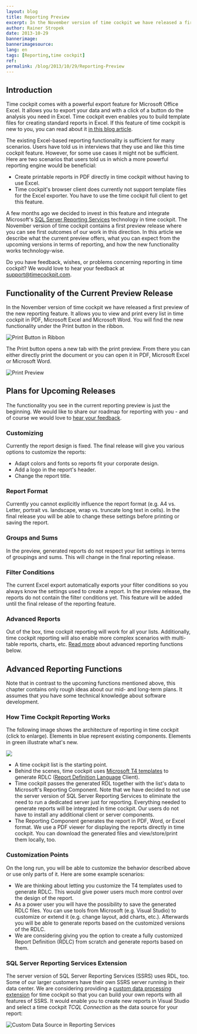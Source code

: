 ```yaml
---
layout: blog
title: Reporting Preview
excerpt: In the November version of time cockpit we have released a first preview of the upcoming reporting feature. Read what's already in the box and what will come in the following months.
author: Rainer Stropek
date: 2013-10-29
bannerimage: 
bannerimagesource: 
lang: en
tags: [Reporting,time cockpit]
ref: 
permalink: /blog/2013/10/29/Reporting-Preview
---
```


<h2>Introduction</h2><p>Time cockpit comes with a powerful export feature for Microsoft Office Excel. It allows you to export your data and with a click of a button do the analysis you need in Excel. Time cockpit even enables you to build template files for creating standard reports in Excel. If this feature of time cockpit is new to you, you can read about it <a href="~/blog/2012/09/30/Reporting-with-time-cockpit-and-Microsoft-Office-Excel" target="_blank">in this blog article</a>.</p><p>The existing Excel-based reporting functionality is sufficient for many scenarios. Users have told us in interviews that they use and like this time cockpit feature. However, for some use cases it might not be sufficient. Here are two scenarios that users told us in which a more powerful reporting engine would be beneficial:</p><ul>
  <li>Create printable reports in PDF directly in time cockpit without having to use Excel.</li>
  <li>Time cockpit's browser client does currently not support template files for the Excel exporter. You have to use the time cockpit full client to get this feature.</li>
</ul><p>A few months ago we decided to invest in this feature and integrate Microsoft's <a href="http://msdn.microsoft.com/en-us/library/ms159106.aspx" target="_blank">SQL Server Reporting Services</a> technology in time cockpit. The November version of time cockpit contains a first preview release where you can see first outcomes of our work in this direction. In this article we describe what the current preview offers, what you can expect from the upcoming versions in terms of reporting, and how the new functionality works technology-wise.</p><p class="showcase">Do you have feedback, wishes, or problems concerning reporting in time cockpit? We would love to hear your feedback at <a href="mailto:support@timecockpit.com">support@timecockpit.com</a>.</p><h2>Functionality of the Current Preview Release</h2><p>In the November version of time cockpit we have released a first preview of the new reporting feature. It allows you to view and print every list in time cockpit in PDF, Microsoft Excel and Microsoft Word. You will find the new functionality under the Print button in the ribbon.</p><p>
  <img src="{{site.baseurl}}/content/images/blog/2013/10/Reporting/PrintListInRibbon.png?mw=800" alt="Print Button in Ribbon" title="Print Button in Ribbon" />
</p><p>The Print button opens a new tab with the print preview. From there you can either directly print the document or you can open it in PDF, Microsoft Excel or Microsoft Word.</p><p>
  <img src="{{site.baseurl}}/content/images/blog/2013/10/Reporting/PrintPreview.png?mw=800" alt="Print Preview" title="Print Preview" />
</p><h2>Plans for Upcoming Releases</h2><p>The functionality you see in the current reporting preview is just the beginning. We would like to share our roadmap for reporting with you - and of course we would love to <a href="mailto:support@timecockpit.com" target="_blank">hear your feedback</a>.</p><h3>Customizing</h3><p>Currently the report design is fixed. The final release will give you various options to customize the reports:</p><ul>
  <li>Adapt colors and fonts so reports fit your corporate design.</li>
  <li>Add a logo in the report's header.</li>
  <li>Change the report title.</li>
</ul><h3>Report Format</h3><p>Currently you cannot explicitly influence the report format (e.g. A4 vs. Letter, portrait vs. landscape, wrap vs. truncate long text in cells). In the final release you will be able to change these settings before printing or saving the report.</p><h3>Groups and Sums</h3><p>In the preview, generated reports do not respect your list settings in terms of groupings and sums. This will change in the final reporting release.</p><h3>Filter Conditions</h3><p>The current Excel export automatically exports your filter conditions so you always know the settings used to create a report. In the preview release, the reports do not contain the filter conditions yet. This feature will be added until the final release of the reporting feature.</p><h3>Advanced Reports</h3><p>Out of the box, time cockpit reporting will work for all your lists. Additionally, time cockpit reporting will also enable more complex scenarios with multi-table reports, charts, etc. <a href="#advanced">Read more</a> about advanced reporting functions below.</p><h2>
  <a id="advanced" name="advanced" class="mceItemAnchor"></a>Advanced Reporting Functions</h2><p class="showcase">Note that in contrast to the upcoming functions mentioned above, this chapter contains only rough ideas about our mid- and long-term plans. It assumes that you have some technical knowledge about software development.</p><h3>How Time Cockpit Reporting Works</h3><p>The following image shows the architecture of reporting in time cockpit (click to enlarge). Elements in blue represent existing components. Elements in green illustrate what's new.</p><p>
  <img src="{{site.baseurl}}/content/images/blog/2013/10/ReportingArchitecture.png?mw=800" />
</p><ul>
  <li>A time cockpit list is the starting point.</li>
  <li>Behind the scenes, time cockpit uses <a href="http://msdn.microsoft.com/en-us/library/vstudio/bb126445.aspx" target="_blank">Microsoft T4 templates</a> to generate RDLC (<a href="http://en.wikipedia.org/wiki/Report_Definition_Language" target="_blank">Report Definition Language</a> Client).</li>
  <li>Time cockpit passes the generated RDL together with the list's data to Microsoft's Reporting Component. Note that we have decided to not use the server version of SQL Server Reporting Services to eliminate the need to run a dedicated server just for reporting. Everything needed to generate reports will be integrated in time cockpit. Our users do not have to install any additional client or server components.</li>
  <li>The Reporting Component generates the report in PDF, Word, or Excel format. We use a PDF viewer for displaying the reports directly in time cockpit. You can download the generated files and view/store/print them locally, too.</li>
</ul><h3>Customization Points</h3><p>On the long run, you will be able to customize the behavior described above or use only parts of it. Here are some example scenarios:</p><ul>
  <li>We are thinking about letting you customize the T4 templates used to generate RDLC. This would give power users much more control over the design of the report.</li>
  <li>As a power user you will have the possibility to save the generated RDLC files. You can use tools from Microsoft (e.g. Visual Studio) to customize or extend it (e.g. change layout, add charts, etc.). Afterwards you will be able to generate reports based on the customized versions of the RDLC.</li>
  <li>We are considering giving you the option to create a fully customized Report Definition (RDLC) from scratch and generate reports based on them.</li>
</ul><h3>SQL Server Reporting Services Extension</h3><p>The server version of SQL Server Reporting Services (SSRS) uses RDL, too. Some of our larger customers have their own SSRS server running in their data center. We are considering providing a <a href="http://technet.microsoft.com/en-us/library/ms152816.aspx" target="_blank">custom data processing extension</a> for time cockpit so that you can build your own reports with all features of SSRS. It would enable you to create new reports in Visual Studio and select a time cockpit <em>TCQL Connection</em> as the data source for your report:</p><p>
  <img src="{{site.baseurl}}/content/images/blog/2013/10/Reporting/ReportingServicesConnection.png?mw=500" alt="Custom Data Source in Reporting Services" title="Custom Data Source in Reporting Services" />
</p>